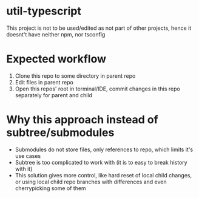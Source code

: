 # util-typescript
This project is not to be used/edited as not part of other projects, hence it doesnt't have neither npm, nor tsconfig

# Expected workflow
1. Clone this repo to some directory in parent repo
1. Edit files in parent repo
1. Open this repos' root in terminal/IDE, commit changes in this repo separately for parent and child

# Why this approach instead of subtree/submodules
- Submodules do not store files, only references to repo, which limits it's use cases
- Subtree is too complicated to work with (it is to easy to break history with it)
- This solution gives more control, like hard reset of local child changes, or using local child repo branches with differences and even cherrypicking some of them

